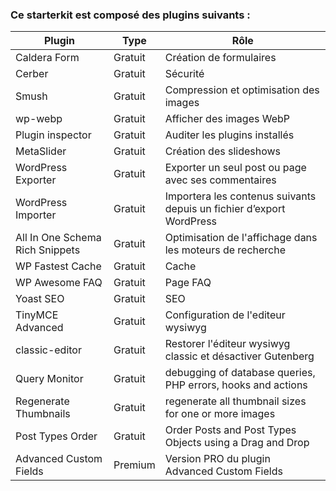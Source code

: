### Ce starterkit est composé des plugins suivants : 

|  Plugin |  Type | Rôle  |
|---|---|---|
|  Caldera Form |  Gratuit |   Création de formulaires |
|  Cerber |  Gratuit |  Sécurité |
|  Smush |  Gratuit |  Compression et optimisation des images |
|  wp-webp |  Gratuit |  Afficher des images WebP |
|  Plugin inspector |  Gratuit |  Auditer les plugins installés |
|  MetaSlider |  Gratuit |  Création des slideshows |
|  WordPress Exporter |  Gratuit |  Exporter un seul post ou page avec ses commentaires |
|  WordPress Importer |  Gratuit |  Importera les contenus suivants depuis un fichier d’export WordPress |
|  All In One Schema Rich Snippets |  Gratuit |  Optimisation de l'affichage dans les moteurs de recherche |
|  WP Fastest Cache |  Gratuit |  Cache |
|  WP Awesome FAQ |  Gratuit |  Page FAQ |
|  Yoast SEO |  Gratuit |  SEO |
|  TinyMCE Advanced |  Gratuit |  Configuration de l'editeur wysiwyg |
|  classic-editor |  Gratuit |  Restorer l'éditeur wysiwyg classic et désactiver Gutenberg |
|  Query Monitor |  Gratuit |  debugging of database queries, PHP errors, hooks and actions |
|  Regenerate Thumbnails |  Gratuit |  regenerate all thumbnail sizes for one or more images |
|  Post Types Order |  Gratuit |   Order Posts and Post Types Objects using a Drag and Drop |
|  Advanced Custom Fields |  Premium |   Version PRO du plugin Advanced Custom Fields |